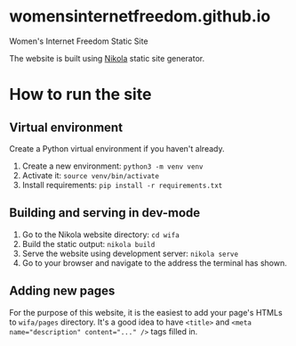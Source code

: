 # womensinternetfreedom.github.io
Women's Internet Freedom Static Site

The website is built using [Nikola](https://getnikola.com/) static site generator.

# How to run the site

## Virtual environment
 Create a Python virtual environment if you haven't already.
 
 1. Create a new environment: `python3 -m venv venv`
 2. Activate it: `source venv/bin/activate`
 3. Install requirements: `pip install -r requirements.txt`
 
## Building and serving in dev-mode

 1. Go to the Nikola website directory: `cd wifa` 
 1. Build the static output: `nikola build`
 2. Serve the website using development server: `nikola serve`
 4. Go to your browser and navigate to the address the terminal has shown.
 
## Adding new pages

For the purpose of this website, it is the easiest to add your page's HTMLs to `wifa/pages` directory.
It's a good idea to have `<title>` and `<meta name="description" content="..." />` tags filled in.
